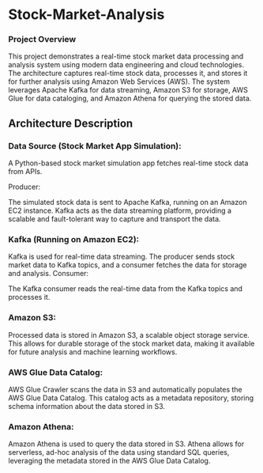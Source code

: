 # Stock-Market-Analysis

### Project Overview
This project demonstrates a real-time stock market data processing and analysis system using modern data engineering and cloud technologies. The architecture captures real-time stock data, processes it, and stores it for further analysis using Amazon Web Services (AWS). The system leverages Apache Kafka for data streaming, Amazon S3 for storage, AWS Glue for data cataloging, and Amazon Athena for querying the stored data.

## Architecture Description
### Data Source (Stock Market App Simulation):

A Python-based stock market simulation app fetches real-time stock data from APIs.

Producer:

The simulated stock data is sent to Apache Kafka, running on an Amazon EC2 instance. Kafka acts as the data streaming platform, providing a scalable and fault-tolerant way to capture and transport the data.

### Kafka (Running on Amazon EC2):

Kafka is used for real-time data streaming. The producer sends stock market data to Kafka topics, and a consumer fetches the data for storage and analysis.
Consumer:

The Kafka consumer reads the real-time data from the Kafka topics and processes it.

### Amazon S3:

Processed data is stored in Amazon S3, a scalable object storage service. This allows for durable storage of the stock market data, making it available for future analysis and machine learning workflows.

### AWS Glue Data Catalog:

AWS Glue Crawler scans the data in S3 and automatically populates the AWS Glue Data Catalog. This catalog acts as a metadata repository, storing schema information about the data stored in S3.
### Amazon Athena:

Amazon Athena is used to query the data stored in S3. Athena allows for serverless, ad-hoc analysis of the data using standard SQL queries, leveraging the metadata stored in the AWS Glue Data Catalog.





